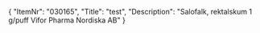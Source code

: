 {
  "ItemNr": "030165",
  "Title": "test",
  "Description": "Salofalk, rektalskum 1 g/puff Vifor Pharma Nordiska AB"
}